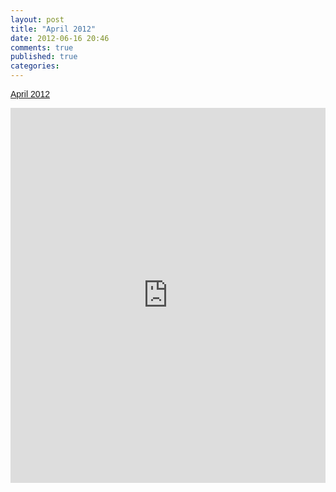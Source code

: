 ```yaml
---
layout: post
title: "April 2012"
date: 2012-06-16 20:46
comments: true
published: true
categories: 
---
```


<a title="View April 2012 on Scribd" href="http://www.scribd.com/doc/97310734/April-2012" style="margin: 12px auto 6px auto; font-family: Helvetica,Arial,Sans-serif; font-style: normal; font-variant: normal; font-weight: normal; font-size: 14px; line-height: normal; font-size-adjust: none; font-stretch: normal; -x-system-font: none; display: block; text-decoration: underline;">April 2012</a>

<iframe class="scribd_iframe_embed" src="http://www.scribd.com/embeds/97310734/content?start_page=1&view_mode=list&access_key=key-2lsafhwcqer6jt1say2o" data-auto-height="true" data-aspect-ratio="0.772727272727273" scrolling="no" id="doc_4468" width="100%" height="600" frameborder="0"></iframe>
